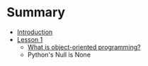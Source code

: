 # Summary

* [Introduction](README.md)
* [Lesson 1](lesson_1.md)
   * [What is object-oriented programming?](what_is_object-oriented_programming.md)
   * Python's Null is None

